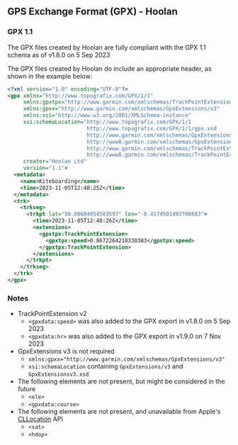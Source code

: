 ## GPS Exchange Format (GPX) - Hoolan

### GPX 1.1

The GPX files created by Hoolan are fully compliant with the GPX 1.1 schema as of v1.8.0 on 5 Sep 2023

The GPX files created by Hoolan do include an appropriate header, as shown in the example below:

```xml
<?xml version="1.0" encoding="UTF-8"?>
<gpx xmlns="http://www.topografix.com/GPX/1/1" 
     xmlns:gpxtpx="http://www.garmin.com/xmlschemas/TrackPointExtension/v2" 
     xmlns:gpxx="http://www.garmin.com/xmlschemas/GpxExtensions/v3" 
     xmlns:xsi="http://www.w3.org/2001/XMLSchema-instance" 
     xsi:schemaLocation="http://www.topografix.com/GPX/1/1
                         http://www.topografix.com/GPX/1/1/gpx.xsd 
                         http://www.garmin.com/xmlschemas/GpxExtensions/v3
                         http://www8.garmin.com/xmlschemas/GpxExtensionsv3.xsd 
                         http://www.garmin.com/xmlschemas/TrackPointExtension/v2
                         http://www8.garmin.com/xmlschemas/TrackPointExtensionv2.xsd"
     creator="Hoolan Ltd"
     version="1.1">
  <metadata>
    <name>Kiteboarding</name>
    <time>2023-11-05T12:40:25Z</time>
  </metadata>
  <trk>
    <trkseg>
      <trkpt lat="50.80604054503597" lon="-0.4174501493708683">
        <time>2023-11-05T12:40:26Z</time>
        <extensions>
          <gpxtpx:TrackPointExtension>
            <gpxtpx:speed>0.8672264218330383</gpxtpx:speed>
          </gpxtpx:TrackPointExtension>
        </extensions>
      </trkpt>
    </trkseg>
  </trk>
</gpx>
```



### Notes

- TrackPointExtension v2
  - `<gpxdata:speed>` was also added to the GPX export in v1.8.0 on 5 Sep 2023
  - `<gpxdata:hr>` was also added to the GPX export in v1.9.0 on 7 Nov 2023
- GpxExtensions v3 is not required
  - `xmlns:gpxx="http://www.garmin.com/xmlschemas/GpxExtensions/v3" `
  - `xsi:schemaLocation` containing `GpxExtensions/v3` and `GpxExtensionsv3.xsd`
- The following elements are not present, but might be considered in the future
  - `<ele>`
  - `<gpxdata:course>`
- The following elements are not present, and unavailable from Apple's [CLLocation](https://developer.apple.com/documentation/corelocation/cllocation) API
  - `<sat>`
  - `<hdop>`
